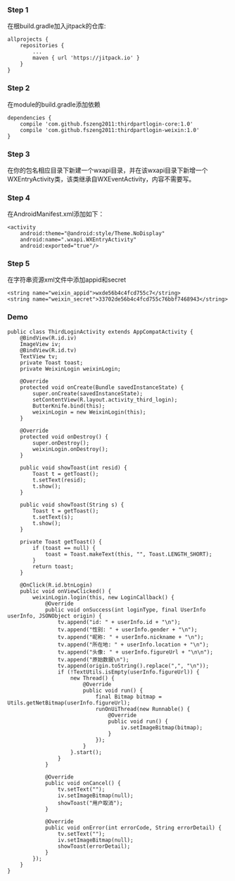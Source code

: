 ### Step 1 ###
在根build.gradle加入jitpack的仓库:

    allprojects {
        repositories {
            ...
            maven { url 'https://jitpack.io' }
        }
    }

### Step 2 ###
在module的build.gradle添加依赖

    dependencies {
        compile 'com.github.fszeng2011:thirdpartlogin-core:1.0'
        compile 'com.github.fszeng2011:thirdpartlogin-weixin:1.0'
    }

### Step 3 ###
在你的包名相应目录下新建一个wxapi目录，并在该wxapi目录下新增一个WXEntryActivity类，该类继承自WXEventActivity，内容不需要写。

### Step 4 ###
在AndroidManifest.xml添加如下：    

    <activity
        android:theme="@android:style/Theme.NoDisplay"
        android:name=".wxapi.WXEntryActivity"
        android:exported="true"/>

### Step 5 ###
在字符串资源xml文件中添加appid和secret

    <string name="weixin_appid">wxde56b4c4fcd755c7</string>
    <string name="weixin_secret">33702de56b4c4fcd755c76bbf7468943</string>

### Demo ###
    public class ThirdLoginActivity extends AppCompatActivity {
	    @BindView(R.id.iv)
	    ImageView iv;
	    @BindView(R.id.tv)
	    TextView tv;
	    private Toast toast;
	    private WeixinLogin weixinLogin;
	
	    @Override
	    protected void onCreate(Bundle savedInstanceState) {
	        super.onCreate(savedInstanceState);
	        setContentView(R.layout.activity_third_login);
	        ButterKnife.bind(this);
	        weixinLogin = new WeixinLogin(this);
	    }
	
	    @Override
	    protected void onDestroy() {
	        super.onDestroy();
	        weixinLogin.onDestroy();
	    }
		
	    public void showToast(int resid) {
	        Toast t = getToast();
	        t.setText(resid);
	        t.show();
	    }
	
	    public void showToast(String s) {
	        Toast t = getToast();
	        t.setText(s);
	        t.show();
	    }
	
	    private Toast getToast() {
	        if (toast == null) {
	            toast = Toast.makeText(this, "", Toast.LENGTH_SHORT);
	        }
	        return toast;
	    }
	
	    @OnClick(R.id.btnLogin)
	    public void onViewClicked() {
	        weixinLogin.login(this, new LoginCallback() {
	            @Override
	            public void onSuccess(int loginType, final UserInfo userInfo, JSONObject origin) {
	                tv.append("id: " + userInfo.id + "\n");
	                tv.append("性别: " + userInfo.gender + "\n");
	                tv.append("昵称: " + userInfo.nickname + "\n");
	                tv.append("所在地: " + userInfo.location + "\n");
	                tv.append("头像: " + userInfo.figureUrl + "\n\n");
	                tv.append("原始数据\n");
	                tv.append(origin.toString().replace(",", "\n"));
	                if (!TextUtils.isEmpty(userInfo.figureUrl)) {
	                    new Thread() {
	                        @Override
	                        public void run() {
	                            final Bitmap bitmap = Utils.getNetBitmap(userInfo.figureUrl);
	                            runOnUiThread(new Runnable() {
	                                @Override
	                                public void run() {
	                                    iv.setImageBitmap(bitmap);
	                                }
	                            });
	                        }
	                    }.start();
	                }
	            }
	
	            @Override
	            public void onCancel() {
	                tv.setText("");
	                iv.setImageBitmap(null);
	                showToast("用户取消");
	            }
	
	            @Override
	            public void onError(int errorCode, String errorDetail) {
	                tv.setText("");
	                iv.setImageBitmap(null);
	                showToast(errorDetail);
	            }
	        });
	    }
	}